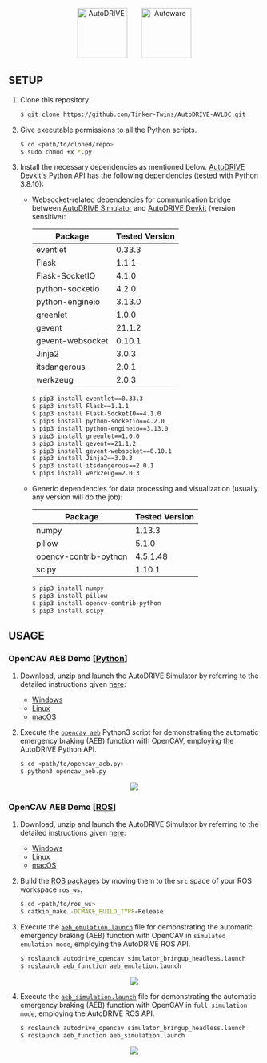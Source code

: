 <p align="center">
<img src="media/AutoDRIVE-Logo.png" alt="AutoDRIVE" height="100"/> &nbsp;&nbsp;&nbsp;&nbsp;&nbsp; <img src="media/AVL-Logo.jpg" alt="Autoware" height="100"/>
</p>

## SETUP

1. Clone this repository.
    ```bash
    $ git clone https://github.com/Tinker-Twins/AutoDRIVE-AVLDC.git
    ```
2. Give executable permissions to all the Python scripts.
   ```bash
   $ cd <path/to/cloned/repo>
   $ sudo chmod +x *.py
   ```
4. Install the necessary dependencies as mentioned below.
    [AutoDRIVE Devkit's Python API](https://github.com/Tinker-Twins/AutoDRIVE/tree/AutoDRIVE-Devkit/ADSS%20Toolkit/autodrive_py) has the following dependencies (tested with Python 3.8.10):
    
    - Websocket-related dependencies for communication bridge between [AutoDRIVE Simulator](https://github.com/Tinker-Twins/AutoDRIVE/tree/AutoDRIVE-Simulator) and [AutoDRIVE Devkit](https://github.com/Tinker-Twins/AutoDRIVE/tree/AutoDRIVE-Devkit) (version sensitive):
    
      | Package | Tested Version |
      |---------|----------------|
      | eventlet | 0.33.3 |
      | Flask | 1.1.1 |
      | Flask-SocketIO | 4.1.0 |
      | python-socketio | 4.2.0 |
      | python-engineio | 3.13.0 |
      | greenlet | 1.0.0 |
      | gevent | 21.1.2 |
      | gevent-websocket | 0.10.1 |
      | Jinja2 | 3.0.3 |
      | itsdangerous | 2.0.1 |
      | werkzeug | 2.0.3 |
      
      ```bash
      $ pip3 install eventlet==0.33.3
      $ pip3 install Flask==1.1.1
      $ pip3 install Flask-SocketIO==4.1.0
      $ pip3 install python-socketio==4.2.0
      $ pip3 install python-engineio==3.13.0
      $ pip3 install greenlet==1.0.0
      $ pip3 install gevent==21.1.2
      $ pip3 install gevent-websocket==0.10.1
      $ pip3 install Jinja2==3.0.3
      $ pip3 install itsdangerous==2.0.1
      $ pip3 install werkzeug==2.0.3
      ```
    
    - Generic dependencies for data processing and visualization (usually any version will do the job):
    
      | Package | Tested Version |
      |---------|----------------|
      | numpy | 1.13.3 |
      | pillow | 5.1.0 |
      | opencv-contrib-python | 4.5.1.48 |
      | scipy | 1.10.1 |
      
      ```bash
      $ pip3 install numpy
      $ pip3 install pillow
      $ pip3 install opencv-contrib-python
      $ pip3 install scipy
      ```

## USAGE

### OpenCAV AEB Demo [[Python](https://github.com/Tinker-Twins/AutoDRIVE-AVLDC/tree/devel/aeb_py)]

1. Download, unzip and launch the AutoDRIVE Simulator by referring to the detailed instructions given [here](https://github.com/AutoDRIVE-Ecosystem/AutoDRIVE/tree/AutoDRIVE-Simulator?tab=readme-ov-file#download-and-run):
    - [Windows](https://github.com/Tinker-Twins/AutoDRIVE-AVLDC/releases/download/v1.0.0/AutoDRIVE_Simulator_Windows.zip)
    - [Linux](https://github.com/Tinker-Twins/AutoDRIVE-AVLDC/releases/download/v1.0.0/AutoDRIVE_Simulator_Linux.zip)
    - [macOS](https://github.com/Tinker-Twins/AutoDRIVE-AVLDC/releases/download/v1.0.0/AutoDRIVE_Simulator_macOS.zip)  

2. Execute the [`opencav_aeb`](https://github.com/Tinker-Twins/AutoDRIVE-AVLDC/tree/devel/aeb_py/opencav_aeb.py) Python3 script for demonstrating the automatic emergency braking (AEB) function with OpenCAV, employing the AutoDRIVE Python API.
    ```bash
    $ cd <path/to/opencav_aeb.py>
    $ python3 opencav_aeb.py
    ```

<p align="center">
<img src="https://github.com/Tinker-Twins/AutoDRIVE-AVLDC/blob/devel/media/OpenCAV-AEB-Python.gif"/>
</p>

### OpenCAV AEB Demo [[ROS](https://github.com/Tinker-Twins/AutoDRIVE-AVLDC/tree/devel/aeb_ros)]

1. Download, unzip and launch the AutoDRIVE Simulator by referring to the detailed instructions given [here](https://github.com/AutoDRIVE-Ecosystem/AutoDRIVE/tree/AutoDRIVE-Simulator?tab=readme-ov-file#download-and-run):
    - [Windows](https://github.com/Tinker-Twins/AutoDRIVE-AVLDC/releases/download/v1.0.0/AutoDRIVE_Simulator_Windows.zip)
    - [Linux](https://github.com/Tinker-Twins/AutoDRIVE-AVLDC/releases/download/v1.0.0/AutoDRIVE_Simulator_Linux.zip)
    - [macOS](https://github.com/Tinker-Twins/AutoDRIVE-AVLDC/releases/download/v1.0.0/AutoDRIVE_Simulator_macOS.zip)

2. Build the [ROS packages](https://github.com/Tinker-Twins/AutoDRIVE-AVLDC/tree/devel/aeb_ros) by moving them to the `src` space of your ROS workspace `ros_ws`.
    ```bash
    $ cd <path/to/ros_ws>
    $ catkin_make -DCMAKE_BUILD_TYPE=Release
    ```

3. Execute the [`aeb_emulation.launch`](https://github.com/Tinker-Twins/AutoDRIVE-AVLDC/blob/devel/aeb_ros/aeb_function/launch/aeb_emulation.launch) file for demonstrating the automatic emergency braking (AEB) function with OpenCAV in `simulated emulation mode`, employing the AutoDRIVE ROS API.
    ```bash
    $ roslaunch autodrive_opencav simulator_bringup_headless.launch
    $ roslaunch aeb_function aeb_emulation.launch
    ```

<p align="center">
<img src="https://github.com/Tinker-Twins/AutoDRIVE-AVLDC/blob/devel/media/OpenCAV-AEB-ROS-Emulation.gif"/>
</p>

4. Execute the [`aeb_simulation.launch`](https://github.com/Tinker-Twins/AutoDRIVE-AVLDC/blob/devel/aeb_ros/aeb_function/launch/aeb_simulation.launch) file for demonstrating the automatic emergency braking (AEB) function with OpenCAV in `full simulation mode`, employing the AutoDRIVE ROS API.
    ```bash
    $ roslaunch autodrive_opencav simulator_bringup_headless.launch
    $ roslaunch aeb_function aeb_simulation.launch
    ```

<p align="center">
<img src="https://github.com/Tinker-Twins/AutoDRIVE-AVLDC/blob/devel/media/OpenCAV-AEB-ROS-Simulation.gif"/>
</p>
